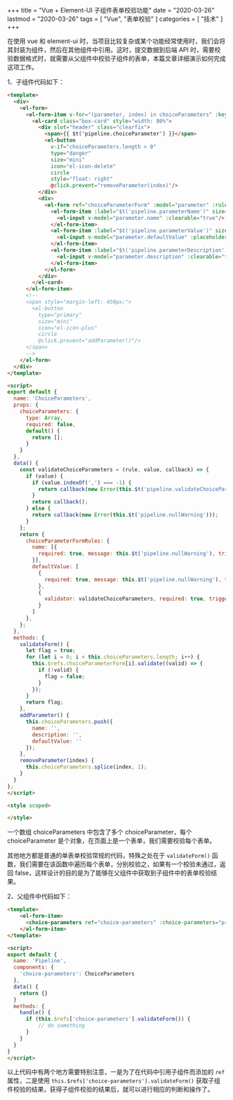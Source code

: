 +++
title = "Vue + Element-UI 子组件表单校验功能"
date = "2020-03-26"
lastmod = "2020-03-26"
tags = [
    "Vue",
    "表单校验"
]
categories = [
    "技术"
]
+++

在使用 vue 和 element-ui 时，当项目比较复杂或某个功能经常使用时，我们会将其封装为组件，然后在其他组件中引用。这时，提交数据到后端 API 时，需要校验数据格式时，就需要从父组件中校验子组件的表单，本篇文章详细演示如何完成这项工作。

<!--more-->

1、子组件代码如下：
```markdown
<template>
  <div>
    <el-form>
      <el-form-item v-for="(parameter, index) in choiceParameters" :key="'parameter' + index">
        <el-card class="box-card" style="width: 80%">
          <div slot="header" class="clearfix">
            <span>{{ $t('pipeline.choiceParameter') }}</span>
            <el-button
              v-if="choiceParameters.length > 0"
              type="danger"
              size="mini"
              icon="el-icon-delete"
              circle
              style="float: right"
              @click.prevent="removeParameter(index)"/>
          </div>
          <div>
            <el-form ref="choiceParameterForm" :model="parameter" :rules="choiceParameterFormRules" label-position="left" size="mini">
              <el-form-item :label="$t('pipeline.parameterName')" size="mini" prop="name">
                <el-input v-model="parameter.name" :clearable="true"/>
              </el-form-item>
              <el-form-item :label="$t('pipeline.parameterValue')" size="mini" prop="defaultValue">
                <el-input v-model="parameter.defaultValue" :placeholder="$t('pipeline.choiceParameterOptions')" :clearable="true"/>
              </el-form-item>
              <el-form-item :label="$t('pipeline.parameterDescription')" size="mini">
                <el-input v-model="parameter.description" :clearable="true" type="textarea"/>
              </el-form-item>
            </el-form>
          </div>
        </el-card>
      </el-form-item>
      <!--
      <span style="margin-left: 450px;">
        <el-button
          type="primary"
          size="mini"
          icon="el-icon-plus"
          circle
          @click.prevent="addParameter()"/>
      </span>
      -->
    </el-form>
  </div>
</template>

<script>
export default {
  name: 'ChoiceParameters',
  props: {
    choiceParameters: {
      type: Array,
      required: false,
      default() {
        return [];
      }
    }
  },
  data() {
    const validateChoiceParameters = (rule, value, callback) => {
      if (value) {
        if (value.indexOf(',') === -1) {
          return callback(new Error(this.$t('pipeline.validateChoiceParameter')));
        }
        return callback();
      } else {
        return callback(new Error(this.$t('pipeline.nullWarning')));
      }
    };
    return {
      choiceParameterFormRules: {
        name: [{
          required: true, message: this.$t('pipeline.nullWarning'), trigger: ['change', 'blur']
        }],
        defaultValue: [
          {
            required: true, message: this.$t('pipeline.nullWarning'), trigger: ['change', 'blur']
          },
          {
            validator: validateChoiceParameters, required: true, trigger: ['change', 'blur']
          }
        ]
      },
    };
  },
  methods: {
    validateForm() {
      let flag = true;
      for (let i = 0; i < this.choiceParameters.length; i++) {
        this.$refs.choiceParameterForm[i].validate((valid) => {
          if (!valid) {
            flag = false;
          }
        });
      }
      return flag;
    },
    addParameter() {
      this.choiceParameters.push({
        name: '',
        description: '',
        defaultValue: ''
      });
    },
    removeParameter(index) {
      this.choiceParameters.splice(index, 1);
    }
  }
};
</script>

<style scoped>

</style>
```

一个数组 choiceParameters 中包含了多个 choiceParameter，每个 choiceParameter 是个对象，在页面上是一个表单，我们需要校验每个表单。

其他地方都是普通的单表单校验常规的代码，特殊之处在于 `validateForm()` 函数，我们需要在该函数中遍历每个表单，分别校验之，如果有一个校验未通过，返回 false，这样设计的目的是为了能够在父组件中获取到子组件中的表单校验结果。

2、父组件中代码如下：
```markdown
<template>
    <el-form-item>
      <choice-parameters ref="choice-parameters" :choice-parameters="properties.choiceParameters"></choice-parameters>
    </el-form-item>
</template>

<script>
export default {
  name: 'Pipeline',
  components: {
    'choice-parameters': ChoiceParameters
  },
  data() {
    return {}
  }
  methods: {
    handle() {
      if (this.$refs['choice-parameters'].validateForm()) {
          // do something     
      }
    }
  }
}
</script>
```
以上代码中有两个地方需要特别注意，一是为了在代码中引用子组件而添加的 `ref` 属性，二是使用 `this.$refs['choice-parameters'].validateForm()` 获取子组件校验的结果，获得子组件校验的结果后，就可以进行相应的判断和操作了。
